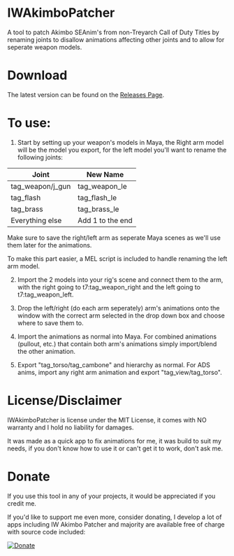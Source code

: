 # IWAkimboPatcher

A tool to patch Akimbo SEAnim's from non-Treyarch Call of Duty Titles by renaming joints to disallow 
animations affecting other joints and to allow for seperate weapon models.

# Download

The latest version can be found on the [Releases Page](https://github.com/Scobalula/IWAkimboPatcher/releases).

# To use:

1. Start by setting up your weapon's models in Maya, the Right arm model will be the model you export,
for the left model you'll want to rename the following joints:

| Joint            | New Name         |
|------------------|------------------|
| tag_weapon/j_gun | tag_weapon_le    |
| tag_flash        | tag_flash_le     |
| tag_brass        | tag_brass_le     |
| Everything else  | Add 1 to the end |

Make sure to save the right/left arm as seperate Maya scenes as we'll use them later for the
animations.

To make this part easier, a MEL script is included to handle renaming the left arm model.

2. Import the 2 models into your rig's scene and connect them to the arm, with the right going to
t7:tag_weapon_right and the left going to t7:tag_weapon_left.

3. Drop the left/right (do each arm seperately) arm's animations onto the window with the correct arm
selected in the drop down box and choose where to save them to.

4. Import the animations as normal into Maya. For combined animations (pullout, etc.) that contain both
arm's animations simply import/blend the other animation.

5. Export "tag_torso/tag_cambone" and hierarchy as normal. For ADS anims, import any right arm animation
and export "tag_view/tag_torso".

# License/Disclaimer

IWAkimboPatcher is license under the MIT License, it comes with NO warranty and I hold no liability for damages.

It was made as a quick app to fix animations for me, it was build to suit my needs, if you don't know how to use it or can't get it to work, don't ask me.

# Donate

If you use this tool in any of your projects, it would be appreciated if you credit me.

If you'd like to support me even more, consider donating, I develop a lot of apps including IW Akimbo Patcher and majority are available free of charge with source code included:

[![Donate](https://img.shields.io/badge/Donate-PayPal-yellowgreen.svg)](https://www.paypal.me/scobalula)

